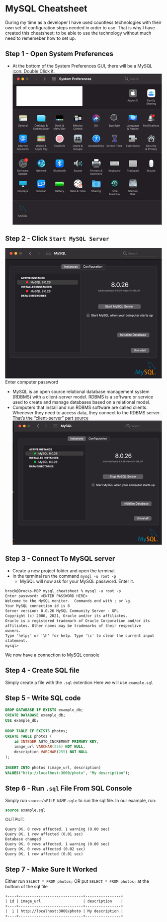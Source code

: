 # MySQL Cheatsheet
During my time as a developer I have used countless technologies with their own set of configuration steps needed in order to use. That is why I have created this cheatsheet; to be able to use the technology without much need to rememeber how to set up.

## Step 1 - Open System Preferences
- At the bottom of the System Preferences GUI, there will be a MySQL icon. Double Click it.
![system preferences](photos/system_preferences.png)

## Step 2 - Click `Start MySQL Server`
![start server](photos/start_server.png)
Enter computer password
 - MySQL is an open source relational database management system (RDBMS) with a client-server model. RDBMS is a software or service used to create and manage databases based on a relational model.
 - Computers that install and run RDBMS software are called clients. Whenever they need to access data, they connect to the RDBMS server. That’s the “client-server” part
[source](https://www.hostinger.com/tutorials/what-is-mysql)
![server running](photos/server_running.png)

## Step 3 - Connect To MySQL server
- Create a new project folder and open the terminal.
- In the terminal run the command `mysql -u root -p `
  - MySQL will now ask for your MySQL password. Enter it.
```
brock@Brocks-MBP mysql_cheatsheet % mysql -u root -p      
Enter password: <ENTER PASSWORD HERE>
Welcome to the MySQL monitor.  Commands end with ; or \g.
Your MySQL connection id is 8
Server version: 8.0.26 MySQL Community Server - GPL
Copyright (c) 2000, 2021, Oracle and/or its affiliates.
Oracle is a registered trademark of Oracle Corporation and/or its
affiliates. Other names may be trademarks of their respective
owners.
Type 'help;' or '\h' for help. Type '\c' to clear the current input statement.
mysql> 
```
We now have a connection to MySQL console

## Step 4 - Create SQL file
Simply create a file with the `.sql` extention
Here we will use `example.sql`

## Step 5 - Write SQL code
```sql
DROP DATABASE IF EXISTS example_db;
CREATE DATABASE example_db;
USE example_db;

DROP TABLE IF EXISTS photos;
CREATE TABLE photos (
    id INTEGER AUTO_INCREMENT PRIMARY KEY,
    image_url VARCHAR(255) NOT NULL,
    description VARCHAR(255) NOT NULL
);

INSERT INTO photos (image_url, description)
VALUES("http://localhost:3000/photo", "My description");
```

## Step 6 - Run `.sql` File From SQL Console
Simply run `source/<FILE_NAME.sql>` to run the sql file.
In our example, run:
```sql
source example.sql
```
OUTPUT:
```
Query OK, 0 rows affected, 1 warning (0.00 sec)
Query OK, 1 row affected (0.01 sec)
Database changed
Query OK, 0 rows affected, 1 warning (0.00 sec)
Query OK, 0 rows affected (0.02 sec)
Query OK, 1 row affected (0.01 sec)
```
## Step 7 - Make Sure It Worked
Either run `SELECT * FROM photos;` OR put `SELECT * FROM photos;` at the bottom of the sql file
```
+----+-----------------------------+----------------+
| id | image_url                   | description    |
+----+-----------------------------+----------------+
|  1 | http://localhost:3000/photo | My description |
+----+-----------------------------+----------------+
```